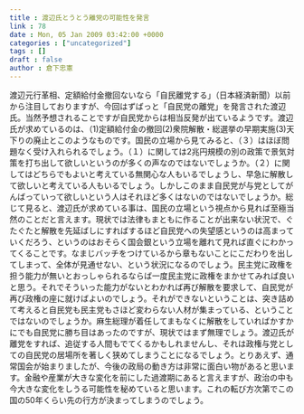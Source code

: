 ```yaml
---
title : 渡辺氏とうとう離党の可能性を発言
link : 78
date : Mon, 05 Jan 2009 03:42:00 +0000
categories : ["uncategorized"]
tags : []
draft : false
author : 倉下忠憲
---
```


渡辺元行革相、定額給付金撤回ないなら「自民離党する」（日本経済新聞）以前から注目しておりますが、今回はずばっと「自民党の離党」を発言された渡辺氏。当然予想されることですが自民党からは相当反発が出ているようです。渡辺氏が求めているのは、（1)定額給付金の撤回(2)衆院解散・総選挙の早期実施(3)天下りの廃止とこのようなものです。国民の立場から見てみると、（３）はほぼ問題なく受け入れられるでしょう。（１）に関しては2兆円規模の別の政策で景気対策を打ち出して欲しいというのが多くの声なのではないでしょうか。（２）に関してはどちらでもよいと考えている無関心な人もいるでしょうし、早急に解散して欲しいと考えている人もいるでしょう。しかしこのまま自民党が与党としてがんばっていって欲しいという人はそれほど多くはないのではないでしょうか。総じて見ると、渡辺氏が求めている事は、国民の立場という視点から見れば至極当然のことだと言えます。現状では法律もまともに作ることが出来ない状況で、ぐたぐたと解散を先延ばしにすればするほど自民党への失望感というのは高まっていくだろう、というのはおそらく国会銀という立場を離れて見れば直ぐにわかってくることです。なまじバッチをつけているから章もないことにこだわりを出してしまって、全体が見通せない、という状況になるのでしょう。民主党に政権を担う能力が無いとおっしゃられるならば一度民主党に政権をまかせてみれば良いと思う。それでそういった能力がないとわかれば再び解散を要求して、自民党が再び政権の座に就けばよいのでしょう。それができないということは、突き詰めて考えると自民党も民主党もさほど変わらない人材が集まっている、ということではないのでしょうか。麻生総理が着任してまもなくに解散をしていればかすかにでも自民党に勝ち目はあったのですが、現状ではまず無理でしょう。渡辺氏が離党をすれば、追従する人間もでてくるかもしれませんし、それは政権与党としての自民党の居場所を著しく狭めてしまうことになるでしょう。とりあえず、通常国会が始まりましたが、今後の政局の動き方は非常に面白い物があると思います。金融や産業が大きな変化を前にした過渡期にあると言えますが、政治の中も今大きな変化をしうる可能性を秘めていると思います。これの転び方次第でこの国の50年くらい先の行方が決まってしまうのでしょう。
